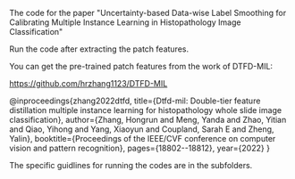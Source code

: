 The code for the paper "Uncertainty-based Data-wise Label Smoothing for Calibrating Multiple Instance Learning in Histopathology Image Classification"


Run the code after extracting the patch features.


You can get the pre-trained patch features from the work of DTFD-MIL:

https://github.com/hrzhang1123/DTFD-MIL

@inproceedings{zhang2022dtfd,
  title={Dtfd-mil: Double-tier feature distillation multiple instance learning for histopathology whole slide image classification},
  author={Zhang, Hongrun and Meng, Yanda and Zhao, Yitian and Qiao, Yihong and Yang, Xiaoyun and Coupland, Sarah E and Zheng, Yalin},
  booktitle={Proceedings of the IEEE/CVF conference on computer vision and pattern recognition},
  pages={18802--18812},
  year={2022}
}


The specific guidlines for running the codes are in the subfolders.
